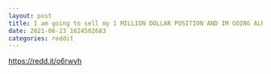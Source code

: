 ```yaml
--- 
layout: post 
title: I am going to sell my 1 MILLION DOLLAR POSITION AND IM GOING ALL IN ON AMC 
date: 2021-06-23 1624502683 
categories: reddit 
--- 
```

https://redd.it/o6rwyh